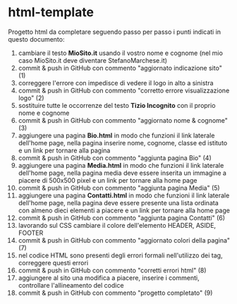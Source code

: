 # html-template
Progetto html da completare seguendo passo per passo i punti indicati in questo documento:
1. cambiare il testo **MioSito.it** usando il vostro nome e cognome (nel mio caso MioSito.it deve diventare StefanoMarchese.it)
1. commit & push in GitHub con commento "aggiornato indicazione sito" (1)
1. correggere l'errore con impedisce di vedere il logo in alto a sinistra
1. commit & push in GitHub con commento "corretto errore visualizzazione logo" (2)
1. sostituire tutte le occorrenze del testo **Tizio Incognito** con il proprio nome e cognome
1. commit & push in GitHub con commento "aggiornato nome & cognome" (3)
1. aggiungere una pagina **Bio.html** in modo che funzioni il link laterale dell'home page, nella pagina inserire nome, cognome, classe ed istituto e un link per tornare alla pagina  
1. commit & push in GitHub con commento "aggiunta pagina Bio" (4) 
1. aggiungere una pagina **Media.html** in modo che funzioni il link laterale dell'home page, nella pagina media deve essere inserita un immagine a piacere di 500x500 pixel e un link per tornare alla home page 
1. commit & push in GitHub con commento "aggiunta pagina Media" (5)
1. aggiungere una pagina **Contatti.html** in modo che funzioni il link laterale dell'home page, nella pagina deve essere presente una lista ordinata con almeno dieci elementi a piacere e un link per tornare alla home page
1. commit & push in GitHub con commento "aggiunta pagina Contatti" (6)
1. lavorando sul CSS cambiare il colore dell'elemento HEADER, ASIDE, FOOTER
1. commit & push in GitHub con commento "aggiornato colori della pagina" (7)
1. nel codice HTML sono presenti degli errori formali nell'utilizzo dei tag, correggere questi errori
1. commit & push in GitHub con commento "corretti errori html" (8)
1. aggiungere al sito una modifica a piacere, inserire i commenti, controllare l'allineamento del codice
1. commit & push in GitHub con commento "progetto completato" (9)
